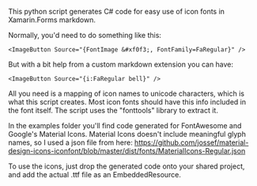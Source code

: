 This python script generates C# code for easy use of icon fonts in Xamarin.Forms markdown.

Normally, you'd need to do something like this:

```
<ImageButton Source="{FontImage &#xf0f3;, FontFamily=FaRegular}" />
```

But with a bit help from a custom markdown extension you can have:

```
<ImageButton Source="{i:FaRegular bell}" />
```

All you need is a mapping of icon names to unicode characters, which is what this script creates. Most icon fonts should have this info included in the font itself. The script uses the "fonttools" library to extract it.

In the examples folder you'll find code generated for FontAwesome and Google's Material Icons. Material Icons doesn't include meaningful glyph names, so I used a json file from here: https://github.com/jossef/material-design-icons-iconfont/blob/master/dist/fonts/MaterialIcons-Regular.json

To use the icons, just drop the generated code onto your shared project, and add the actual .ttf file as an EmbeddedResource.